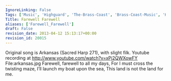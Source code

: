 ```yaml
---
IgnoreLinking: False
Tags: ['Music', 'Highguard', 'The-Brass-Coast', 'Brass-Coast-Music', 'Highguard-Music']
Title: Farewell Farewell
aliases: ['Farewell_Farewell']
draft: False
revision_date: 2013-04-12 15:13:17+00:00
revision_id: 20015
---
```


Original song is Arkansas (Sacred Harp 271), with slight filk. Youtube recording at http://www.youtube.com/watch?v=xPj2QWXowFY
File:arkansas.jpg
Farewell, farewell to all my days,
For I must cross the twisting maze,
I’ll launch my boat upon the sea,
This land is not the land for me.